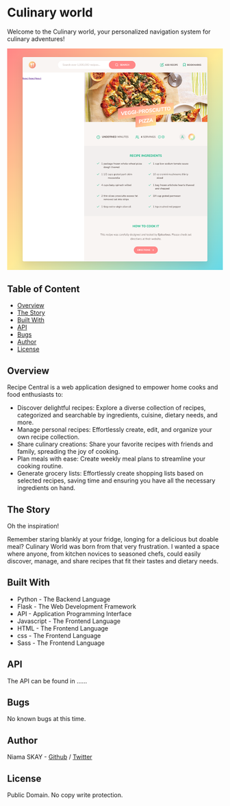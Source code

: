 # Culinary world
Welcome to the Culinary world, your personalized navigation system for culinary adventures!


![Alt text](Culinaryworld.png)

## Table of Content
* [Overview](#Overview)
* [The Story](#The-Story)
* [Built With](#Built-With)
* [API](#API)
* [Bugs](#Bugs)
* [Author](#Author)
* [License](#License)
  
## Overview
Recipe Central is a web application designed to empower home cooks and food enthusiasts to:

- Discover delightful recipes: Explore a diverse collection of recipes, categorized and searchable by ingredients, cuisine, dietary needs, and more.
- Manage personal recipes: Effortlessly create, edit, and organize your own recipe collection.
- Share culinary creations: Share your favorite recipes with friends and family, spreading the joy of cooking.
- Plan meals with ease: Create weekly meal plans to streamline your cooking routine.
- Generate grocery lists: Effortlessly create shopping lists based on selected recipes, saving time and ensuring you have all the necessary ingredients on hand.

## The Story
Oh the inspiration!

Remember staring blankly at your fridge, longing for a delicious but doable meal? Culinary World was born from that very frustration. I wanted a space where anyone, from kitchen novices to seasoned chefs, could easily discover, manage, and share recipes that fit their tastes and dietary needs.

## Built With
- Python - The Backend Language
- Flask - The Web Development Framework
- API - Application Programming Interface
- Javascript - The Frontend Language
- HTML  - The Frontend Language
- css - The Frontend Language
- Sass - The Frontend Language

## API
The API can be found in ......
 
## Bugs
No known bugs at this time. 

## Author
Niama SKAY - [Github](https://github.com/Niamask) / [Twitter](https://twitter.com/NiamaSky)

## License
Public Domain. No copy write protection. 
